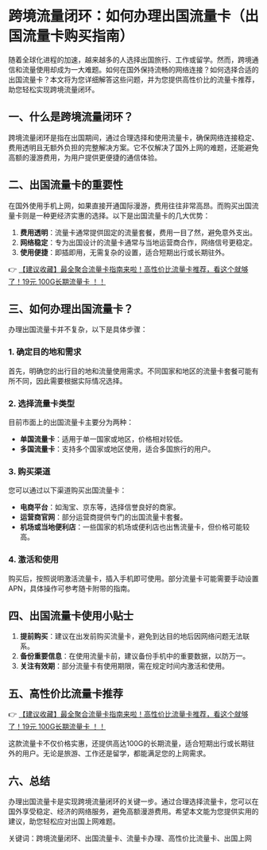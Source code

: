 # 跨境流量闭环：如何办理出国流量卡（出国流量卡购买指南）

随着全球化进程的加速，越来越多的人选择出国旅行、工作或留学。然而，跨境通信和流量使用却成为一大难题。如何在国外保持流畅的网络连接？如何选择合适的出国流量卡？本文将为您详细解答这些问题，并为您提供高性价比的流量卡推荐，助您轻松实现跨境流量闭环。

## 一、什么是跨境流量闭环？

跨境流量闭环是指在出国期间，通过合理选择和使用流量卡，确保网络连接稳定、费用透明且无额外负担的完整解决方案。它不仅解决了国外上网的难题，还能避免高额的漫游费用，为用户提供更便捷的通信体验。

## 二、出国流量卡的重要性

在国外使用手机上网，如果直接开通国际漫游，费用往往非常高昂。而购买出国流量卡则是一种更经济实惠的选择。以下是出国流量卡的几大优势：

1. **费用透明**：流量卡通常提供固定的流量套餐，费用一目了然，避免意外支出。
2. **网络稳定**：专为出国设计的流量卡通常与当地运营商合作，网络信号更稳定。
3. **使用便捷**：即插即用，无需复杂的设置，适合短期出行或长期驻外。

👉 [【建议收藏】最全聚合流量卡指南来啦！高性价比流量卡推荐，看这个就够了！19元 100G长期流量卡 ！！](https://bit.ly/Liuliangka)

## 三、如何办理出国流量卡？

办理出国流量卡并不复杂，以下是具体步骤：

### 1. 确定目的地和需求
首先，明确您的出行目的地和流量使用需求。不同国家和地区的流量卡套餐可能有所不同，因此需要根据实际情况选择。

### 2. 选择流量卡类型
目前市面上的出国流量卡主要分为两种：
- **单国流量卡**：适用于单一国家或地区，价格相对较低。
- **多国流量卡**：支持多个国家或地区使用，适合多国旅行的用户。

### 3. 购买渠道
您可以通过以下渠道购买出国流量卡：
- **电商平台**：如淘宝、京东等，选择信誉良好的商家。
- **运营商官网**：部分运营商提供专门的出国流量卡套餐。
- **机场或当地便利店**：一些国家的机场或便利店也出售流量卡，但价格可能较高。

### 4. 激活和使用
购买后，按照说明激活流量卡，插入手机即可使用。部分流量卡可能需要手动设置APN，具体操作可参考随卡附带的指南。

## 四、出国流量卡使用小贴士

1. **提前购买**：建议在出发前购买流量卡，避免到达目的地后因网络问题无法联系。
2. **备份重要信息**：在使用流量卡前，建议备份手机中的重要数据，以防万一。
3. **关注有效期**：部分流量卡有使用期限，需在规定时间内激活和使用。

## 五、高性价比流量卡推荐

👉 [【建议收藏】最全聚合流量卡指南来啦！高性价比流量卡推荐，看这个就够了！19元 100G长期流量卡 ！！](https://bit.ly/Liuliangka)

这款流量卡不仅价格实惠，还提供高达100G的长期流量，适合短期出行或长期驻外的用户。无论是旅游、工作还是留学，都能满足您的上网需求。

## 六、总结

办理出国流量卡是实现跨境流量闭环的关键一步。通过合理选择流量卡，您可以在国外享受稳定、经济的网络服务，避免高额漫游费用。希望本文能为您提供实用的建议，助您轻松应对出国上网难题。

关键词：跨境流量闭环、出国流量卡、流量卡办理、高性价比流量卡、出国上网